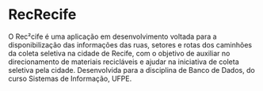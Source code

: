 # RecRecife
O Rec²cife é uma aplicação em desenvolvimento voltada para a disponibilização das informações das ruas, setores e rotas dos caminhões da coleta seletiva na cidade de Recife, com o objetivo de auxiliar no direcionamento de materiais recicláveis e ajudar na iniciativa de coleta seletiva pela cidade. Desenvolvida para a disciplina de Banco de Dados, do curso Sistemas de Informação, UFPE.
